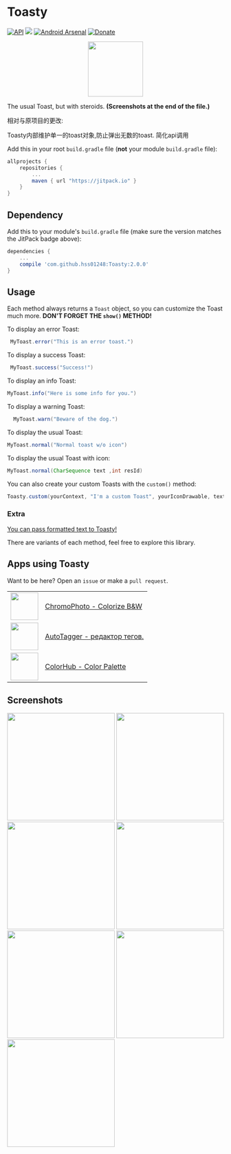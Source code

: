 # Toasty
[![API](https://img.shields.io/badge/API-9%2B-blue.svg?style=flat)](https://android-arsenal.com/api?level=9) [![](https://jitpack.io/v/GrenderG/Toasty.svg)](https://jitpack.io/#GrenderG/Toasty) [![Android Arsenal](https://img.shields.io/badge/Android%20Arsenal-Toasty-brightgreen.svg?style=flat)](https://android-arsenal.com/details/1/5102) [![Donate](https://img.shields.io/badge/Donate-PayPal-green.svg)](https://www.paypal.com/cgi-bin/webscr?cmd=_s-xclick&hosted_button_id=XUUEWEHJYFYV2)

<div align="center">
	<img src="https://raw.githubusercontent.com/GrenderG/Toasty/master/art/web_hi_res_512.png" width="128">
</div>

The usual Toast, but with steroids. **(Screenshots at the end of the file.)**

相对与原项目的更改:

Toasty内部维护单一的toast对象,防止弹出无数的toast.
简化api调用

Add this in your root `build.gradle` file (**not** your module `build.gradle` file):

```gradle
allprojects {
	repositories {
		...
		maven { url "https://jitpack.io" }
	}
}
```

Dependency
--

Add this to your module's `build.gradle` file (make sure the version matches the JitPack badge above):

```gradle
dependencies {
	...
	compile 'com.github.hss01248:Toasty:2.0.0'
}
```

Usage
--

Each method always returns a `Toast` object, so you can customize the Toast much more. **DON'T FORGET THE `show()` METHOD!**

To display an error Toast:

``` java
 MyToast.error("This is an error toast.")
```
To display a success Toast:

``` java
 MyToast.success("Success!")
```
To display an info Toast:

``` java
MyToast.info("Here is some info for you.")
```
To display a warning Toast:

``` java
  MyToast.warn("Beware of the dog.")
```
To display the usual Toast:

``` java
MyToast.normal("Normal toast w/o icon")
```
To display the usual Toast with icon:

``` java
MyToast.normal(CharSequence text ,int resId)
```

You can also create your custom Toasts with the `custom()` method:
``` java
Toasty.custom(yourContext, "I'm a custom Toast", yourIconDrawable, textColor, tintColor, duration, withIcon, true).show();
```
### Extra
[You can pass formatted text to Toasty!](https://github.com/GrenderG/Toasty/blob/master/app/src/main/java/es/dmoral/toastysample/MainActivity.java#L76-L93)

There are variants of each method, feel free to explore this library.

Apps using Toasty
--

Want to be here? Open an `issue` or make a `pull request`.

<table>
	<tr>
		<td><img src="https://lh3.googleusercontent.com/vmch41lYF_TKb1MKgtYrSgz2rKQ4T1EnGRCGpWSMqLRSzi_pgNWoZpw9WJE8UV4t614=w300-rw" width="64"/></td>
		<td><a href="https://play.google.com/store/apps/details?id=com.trivisionzero.chromophoto">ChromoPhoto - Colorize B&W</a></td>
	</tr>
	<tr>
		<td><img src="https://lh3.googleusercontent.com/2EYJPs-qBlKJ3L6cy7idQpzKfZkTzA2G4UQfbs-96VGMftQ-7aV4Dvj77ejzZlAAVx_C=w300-rw" width="64"/></td>
		<td><a href="https://play.google.com/store/apps/details?id=com.serg.chuprin.tageditor">AutoTagger - редактор тегов.</a></td>
	</tr>
	<tr>
		<td><img src="https://archive.org/download/ic_launcher_colorhub/ic_launcher_colorhub.png" width="64"/></td>
		<td><a href="https://play.google.com/store/apps/details?id=cheetatech.com.colorhub">ColorHub - Color Palette</a></td>
	</tr>
</table>

Screenshots
--

<img src="https://raw.githubusercontent.com/GrenderG/Toasty/master/art/scr_1.png" width="250">
<img src="https://raw.githubusercontent.com/GrenderG/Toasty/master/art/scr_2.png" width="250">
<img src="https://raw.githubusercontent.com/GrenderG/Toasty/master/art/scr_3.png" width="250">
<img src="https://raw.githubusercontent.com/GrenderG/Toasty/master/art/scr_4.png" width="250">
<img src="https://raw.githubusercontent.com/GrenderG/Toasty/master/art/scr_5.png" width="250">
<img src="https://raw.githubusercontent.com/GrenderG/Toasty/master/art/scr_6.png" width="250">
<img src="https://raw.githubusercontent.com/GrenderG/Toasty/master/art/scr_7.png" width="250">
